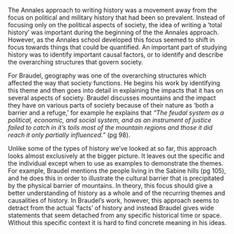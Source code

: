 The Annales approach to writing history was a movement away from the focus on political and military history that had been so prevalent.  Instead of focusing only on the political aspects of society, the idea of writing a ‘total history’ was important during the beginning of the the Annales approach.  However, as the Annales school developed this focus seemed to shift in focus towards things that could be quantified.  An important part of studying history was to identify important causal factors, or to identify and describe the overarching structures that govern society.  

For Braudel, geography was one of the overarching structures which affected the way that society functions.  He begins his work by identifying this theme and then goes into detail in explaining the impacts that it has on several aspects of society.  Braudel discusses mountains and the impact they have on various parts of society because of their nature as ‘both a barrier and a refuge,’ for example he explains that *“The feudal system as a political, economic, and social system, and as an instrument of justice failed to catch in it’s toils most of the mountain regions and those it did reach it only partially influenced.”* (pg 98).

Unlike some of the types of history we’ve looked at so far, this approach looks almost exclusively at the bigger picture.  It leaves out the specific and the individual except when to use as examples to demonstrate the themes.  For example, Braudel mentions the people living in the Sabine hills (pg 105), and he does this in order to illustrate the cultural barrier that is precipitated by the physical barrier of mountains.  In theory, this focus should give a better understanding of history as a whole and of the recurring themes and causalities of history.  In Braudel’s work, however, this approach seems to detract from the actual ‘facts’ of history and instead Braudel gives wide statements that seem detached from any specific historical time or space.  Without this specific context it is hard to find concrete meaning in his ideas.

